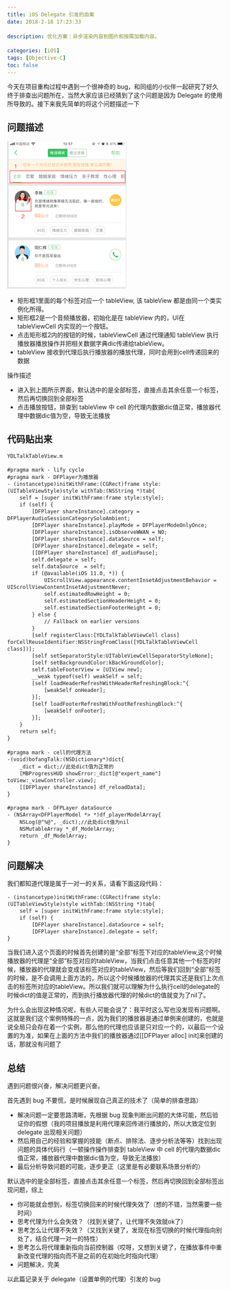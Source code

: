 ```yaml
---
title: iOS Delegate 引发的血案
date: 2018-2-18 17:23:33

description: 优化方案：异步渲染内容到图片和按需加载内容。

categories: [iOS]
tags: [Objective-C]
toc: false 
---
```


今天在项目重构过程中遇到一个很神奇的 bug，和同组的小伙伴一起研究了好久终于排查出问题所在，当然大家应该已经猜到了这个问题是因为 Delegate 的使用所导致的。接下来我先简单的将这个问题描述一下

## 问题描述 

![](/img/iOSDelegate引发的血案.png)

* 矩形框1里面的每个标签对应一个 tableView, 该 tableView 都是由同一个类实例化所得。
* 矩形框2是一个音频播放器，初始化是在 tableView 内的，UI在 tableViewCell 内实现的一个按钮。
* 点击矩形框2内的按钮的时候，tableViewCell 通过代理通知 tableView 执行播放器播放操作并把相关数据字典dic传递给tableView。
* tableView 接收到代理后执行播放器的播放代理，同时会用到cell传递回来的数据

操作描述

* 进入到上图所示界面，默认选中的是全部标签，直接点击其余任意一个标签，然后再切换回到全部标签
* 点击播放按钮，排查到 tableView 中 cell 的代理内数据dic值正常，播放器代理中数据dic值为空，导致无法播放

## 代码贴出来
```
YDLTalkTableView.m

#pragma mark - lify cycle
#pragma mark - DFPlayer为播放器
- (instancetype)initWithFrame:(CGRect)frame style:(UITableViewStyle)style withTab:(NSString *)tab{
    self = [super initWithFrame:frame style:style];
    if (self) {
        [DFPlayer shareInstance].category = DFPlayerAudioSessionCategorySoloAmbient;
        [DFPlayer shareInstance].playMode = DFPlayerModeOnlyOnce;
        [DFPlayer shareInstance].isObserveWWAN = NO;
        [DFPlayer shareInstance].dataSource = self;
        [DFPlayer shareInstance].delegate = self;
        [[DFPlayer shareInstance] df_audioPause];
        self.delegate = self;
        self.dataSource  = self;
        if (@available(iOS 11.0, *)) {
            UIScrollView.appearance.contentInsetAdjustmentBehavior = UIScrollViewContentInsetAdjustmentNever;
            self.estimatedRowHeight = 0;
            self.estimatedSectionHeaderHeight = 0;
            self.estimatedSectionFooterHeight = 0;
        } else {
            // Fallback on earlier versions
        }
        [self registerClass:[YDLTalkTableViewCell class] forCellReuseIdentifier:NSStringFromClass([YDLTalkTableViewCell class])];
        [self setSeparatorStyle:UITableViewCellSeparatorStyleNone];
        [self setBackgroundColor:kBackGroundColor];
        self.tableFooterView = [UIView new];
        __weak typeof(self) weakSelf = self;
        [self loadHeaderRefreshWithHeaderRefreshingBlock:^{
            [weakSelf onHeader];
        }];
        [self loadFooterRefreshWithFootRefreshingBlock:^{
            [weakSelf onFooter];
        }];
    }
    return self;
}

#pragma mark - cell的代理方法
-(void)bofangTalk:(NSDictionary*)dict{
    _dict = dict;//此处dict值为正常的
    [MBProgressHUD showError:_dict[@"expert_name"] toView:_viewController.view];
    [[DFPlayer shareInstance] df_reloadData];
}

#pragma mark - DFPLayer dataSource
- (NSArray<DFPlayerModel *> *)df_playerModelArray{
    NSLog(@"%@", _dict);//此处dict值为nil
    NSMutableArray *_df_ModelArray;
    return _df_ModelArray;
}

```
## 问题解决

我们都知道代理是属于一对一的关系，请看下面这段代码：

```
- (instancetype)initWithFrame:(CGRect)frame style:(UITableViewStyle)style withTab:(NSString *)tab{
    self = [super initWithFrame:frame style:style];
    if (self) {
        [DFPlayer shareInstance].dataSource = self;
        [DFPlayer shareInstance].delegate = self;
}
```

当我们进入这个页面的时候首先创建的是“全部”标签下对应的tableView,这个时候播放器的代理是“全部”标签对应的tableView，当我们点击任意其他一个标签的时候，播放器的代理就会变成该标签对应的tableView，然后等我们回到“全部”标签的时候，是不会调用上面方法的，所以这个时候播放器的代理其实还是我们上次点击的标签所对应的tableView。所以我们就可以理解为什么执行cell的delegate的时候dict的值是正常的，而到执行播放器代理的时候dict的值就变为了nil了。


为什么会出现这种情况呢，有些人可能会说了：我平时这么写也没发现有问题啊。这就是我们这个案例特殊的一点，因为我们的播放器是通过单例来创建的，也就是说全局只会存在着一个实例，那么他的代理也应该是只对应一个的，以最后一个设置的为准，如果在上面的方法中我们的播放器通过[[DFPlayer alloc] init]来创建的话，那就没有问题了

## 总结

遇到问题很兴奋，解决问题更兴奋。

首先遇到 bug 不要慌，是时候展现自己真正的技术了（简单的排查思路）

* 解决问题一定要思路清晰，先根据 bug 现象判断出问题的大体可能，然后验证你的假想（我的项目播放是利用代理来回传进行播放的，所以大致定位到 delegate 出现相关问题）
* 然后用自己的经验和掌握的技能（断点、排除法、逐步分析法等等）找到出现问题的具体代码行（一顿操作操作排查到 tableView 中 cell 的代理内数据dic值正常，播放器代理中数据dic值为空，导致无法播放）
* 最后分析导致问题的可能，逐步更正（这里是有必要联系场景分析的）

默认选中的是全部标签，直接点击其余任意一个标签，然后再切换回到全部标签出现问题，综上

* 你可能就会想到，标签切换回来的时候代理失效了（想的不错，当然需要一些时间）
* 思考代理为什么会失效？（找到关键了，让代理不失效就ok了）
* 思考怎么让代理不失效？（又找到关键了，发现在标签切换的时候代理指向别处了，结合代理一对一的特性）
* 思考怎么将代理重新指向当前控制器（哎呀，又想到关键了，在播放事件中重新改变代理的指向而不是之前的在初始化时指向代理）
* 问题解决，完美

以此篇记录关于 delegate（设置单例的代理）引发的 bug



